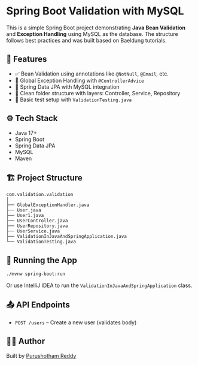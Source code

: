 # Spring Boot Validation with MySQL

This is a simple Spring Boot project demonstrating **Java Bean Validation** and **Exception Handling** using MySQL as the database. The structure follows best practices and was built based on Baeldung tutorials.

## 🧠 Features

- ✅ Bean Validation using annotations like `@NotNull`, `@Email`, etc.
- 🚫 Global Exception Handling with `@ControllerAdvice`
- 💾 Spring Data JPA with MySQL integration
- 📂 Clean folder structure with layers: Controller, Service, Repository
- 🧪 Basic test setup with `ValidationTesting.java`

## ⚙️ Tech Stack

- Java 17+
- Spring Boot
- Spring Data JPA
- MySQL
- Maven

## 🏗️ Project Structure

```
com.validation.validation
│
├── GlobalExceptionHandler.java
├── User.java
├── User1.java
├── UserController.java
├── UserRepository.java
├── UserService.java
├── ValidationInJavaAndSpringApplication.java
└── ValidationTesting.java
```



## 🚀 Running the App

```bash
./mvnw spring-boot:run
```

Or use IntelliJ IDEA to run the `ValidationInJavaAndSpringApplication` class.

## 📤 API Endpoints

- `POST /users` – Create a new user (validates body)


## 🙋‍♂️ Author

Built by [Purushotham Reddy](https://github.com/purushotham563)
